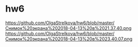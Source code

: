 # hw6

https://github.com/OlgaStrelkova/hw6/blob/master/Снимок%20экрана%202018-04-13%20в%2021.37.40.png
https://github.com/OlgaStrelkova/hw6/blob/master/Снимок%20экрана%202018-04-13%20в%2023.40.07.png
